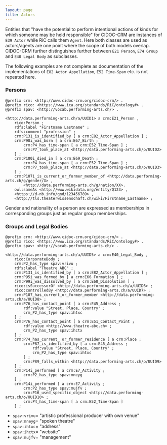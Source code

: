 ```yaml
---
layout: page
title: Actors
---
```


Entities that "have the potential to perform intentional actions of kinds for which someone may be held responsible" for CIDOC-CRM are instances of `E39 Actor` while RiC calls them `Agent`. Here both classes are used as actors/agents are one point where the scope of both models overlap. CIDOC-CRM further distinguishes further between `E21 Person`, `E74 Group` and `E40 Legal Body` as subclasses.

The following examples are not complete as documentation of the implementations of `E82 Actor Appellation`, `E52 Time-Span` etc. is not repeated here.

### Persons <a id="persons"></a>

```ttl
@prefix crm: <http://www.cidoc-crm.org/cidoc-crm/> .
@prefix rico: <https://www.ica.org/standards/RiC/ontology#> .
@prefix spav: <http://vocab.performing-arts.ch/> .

<http://data.performing-arts.ch/a/UUID1> a crm:E21_Person ,
	rico:Person ;
    rdfs:label "Firstname Lastname" ;
    rdfs:comment "profession" ;
    crm:P131_is_identified_by [ a crm:E82_Actor_Appellation ] ;
    crm:P98i_was_born [ a crm:E67_Birth ;
        crm:P4_has_time-span [ a crm:E52_Time-Span ] ;
        crm:P7_took_place_at <http://data.performing-arts.ch/p/UUID2>
    ] ;
    crm:P100i_died_in [ a crm:E69_Death ;
        crm:P4_has_time-span [ a crm:E52_Time-Span ] ;
        crm:P7_took_place_at <http://data.performing-arts.ch/p/UUID3>
    ] ;
    crm:P107i_is_current_or_former_member_of <http://data.performing-arts.ch/g/gender/X> ,
    	<http://data.performing-arts.ch/g/nation/XX>.
    owl:sameAs <http://www.wikidata.org/entity/Q123> ,
    <https://d-nb.info/gnd/123456789> , 
    <http://tls.theaterwissenschaft.ch/wiki/Firstname_Lastname> ;
```

Gender and nationality of a person are expressed as memberships in corresponding groups just as regular group memberships.

### Groups and Legal Bodies <a id="groups"></a>

```ttl
@prefix crm: <http://www.cidoc-crm.org/cidoc-crm/> .
@prefix rico: <https://www.ica.org/standards/RiC/ontology#> .
@prefix spav: <http://vocab.performing-arts.ch/> .

<http://data.performing-arts.ch/a/UUID5> a crm:E40_Legal_Body ,
	rico:CorporateBody ;
    crm:P2_has_type spav:vrivu ;
    rdfs:label "Theatre ABC" ;
    crm:P131_is_identified_by [ a crm:E82_Actor_Appellation ] ;
    crm:P95i_was_formed_by [ a crm:E66_Formation ] ;
    crm:P99i_was_dissolved_by [ a crm:E68_Dissolution ] ;
    rico:isSuccessorOf <http://data.performing-arts.ch/a/UUID6> ;
    rico:controlledBy <http://data.performing-arts.ch/a/UUID7> ;
    crm:P107_has_current_or_former_member <http://data.performing-arts.ch/a/UUID8> ;
    crm:P76_has_contact_point [ a crm:E45_Address ;
        rdf:value "Street, Place, Country" ;
        crm_P2_has_type spav:ihtxc
    ] ;
    crm:P76_has_contact_point [ a crm:E51_Contact_Point ;
        rdf:value <http://www.theatre-abc.ch> ;
        crm_P2_has_type spav:ihctx
    ] ;
    crm:P74_has_current_ or_former_residence [ a crm:Place ;
        crm:P87_is_identified_by [ a crm:E45_Address ;
            rdf:value "Street, Place, Country" ;
            crm_P2_has_type spav:ihtxc
        ] ;
        crm:P89_falls_within <http://data.performing-arts.ch/p/UUID9>
    ] ;
    crm:P14i_performed [ a crm:E7_Activity ;
        crm:P2_has_type spav:mneyg
    ] ;
    crm:P14i_performed [ a crm:E7_Activity ;
        crm:P2_has_type spav:mujfv ;
        crm:P16_used_specific_object <http://data.performing-arts.ch/o/UUID10> ;
        crm:P4_has_time-span [ a crm:E52_Time-Span ]
    ] ;
```

* `spav:vrivu`= "artistic professional producer with own venue"
* `spav:mneyg`= "spoken theatre"
* `spav:ihtxc`= "address"
* `spav:ihctx`= "website"
* `spav:mujfv`= "management"

<!-- TODO: How to express a genre focus? Is crm:P14i_performed [ a crm:E7_Activity ; crm:P2_has_type spav:mneyg ] the best way? -->
<!-- TODO: How to represent that one actor/agent controls another? -->
<!-- TODO: Change the two identical blank node addresses into into one entity with URI? -->

